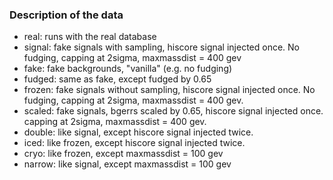 ### Description of the data

 * real: runs with the real database
 * signal: fake signals with sampling, hiscore signal injected once. No fudging, capping at 2sigma, maxmassdist = 400 gev
 * fake: fake backgrounds, "vanilla" (e.g. no fudging)
 * fudged: same as fake, except fudged by 0.65
 * frozen: fake signals without sampling, hiscore signal injected once. No fudging, capping at 2sigma, maxmassdist = 400 gev.
 * scaled: fake signals, bgerrs scaled by 0.65, hiscore signal injected once. capping at 2sigma, maxmassdist = 400 gev.
 * double: like signal, except hiscore signal injected twice. 
 * iced: like frozen, except hiscore signal injected twice. 
 * cryo: like frozen, except maxmassdist = 100 gev
 * narrow: like signal, except maxmassdist = 100 gev
